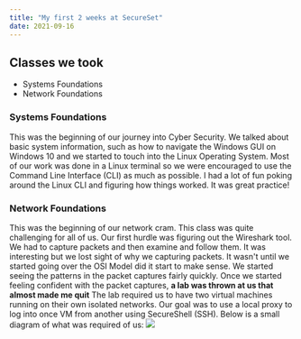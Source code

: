 ```yaml
---
title: "My first 2 weeks at SecureSet"
date: 2021-09-16
---
```


<h2>Classes we took</h2>
<ul>
  <li>Systems Foundations</li>
  <li>Network Foundations</li>
</ul>

<h3>Systems Foundations</h3>
This was the beginning of our journey into Cyber Security. We talked about basic system information, such as how to navigate the Windows GUI on Windows 10 and we started to touch into the Linux Operating System. Most of our work was done in a Linux terminal so we were encouraged to use the Command Line Interface (CLI) as much as possible. I had a lot of fun poking around the Linux CLI and figuring how things worked. It was great practice!

<h3>Network Foundations</h3>
This was the beginning of our network cram. This class was quite challenging for all of us.
Our first hurdle was figuring out the Wireshark tool. We had to capture packets and then examine and follow them. It was interesting but we lost sight of why we capturing packets.
It wasn't until we started going over the OSI Model did it start to make sense. We started seeing the patterns in the packet captures fairly quickly.
Once we started feeling confident with the packet captures, <b>a lab was thrown at us that almost made me quit</b>
The lab required us to have two virtual machines running on their own isolated networks. Our goal was to use a local proxy to log into once VM from another using SecureShell (SSH). Below is a small diagram of what was required of us:

<img src="https://upload.wikimedia.org/wikipedia/commons/thumb/b/bb/Proxy_concept_en.svg/1280px-Proxy_concept_en.svg.png">


